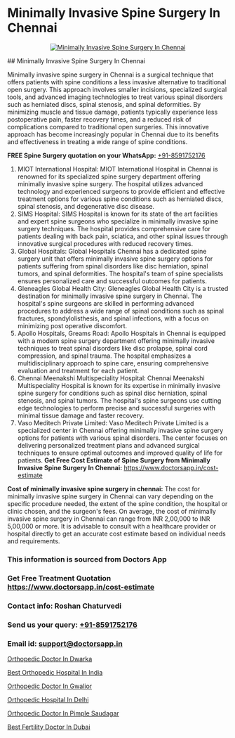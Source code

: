 # Minimally Invasive Spine Surgery In Chennai

<p align="center">
  <a href="null">
    <img src="null" alt="Minimally Invasive Spine Surgery In Chennai">
  </a>
</p>
## Minimally Invasive Spine Surgery In Chennai

Minimally invasive spine surgery in Chennai is a surgical technique that offers patients with spine conditions a less invasive alternative to traditional open surgery. This approach involves smaller incisions, specialized surgical tools, and advanced imaging technologies to treat various spinal disorders such as herniated discs, spinal stenosis, and spinal deformities. By minimizing muscle and tissue damage, patients typically experience less postoperative pain, faster recovery times, and a reduced risk of complications compared to traditional open surgeries. This innovative approach has become increasingly popular in Chennai due to its benefits and effectiveness in treating a wide range of spine conditions.

**FREE Spine Surgery quotation on your WhatsApp:**  [+91-8591752176](https://api.whatsapp.com/send?phone=8591752176)

1) MIOT International Hospital: MIOT International Hospital in Chennai is renowned for its specialized spine surgery department offering minimally invasive spine surgery. The hospital utilizes advanced technology and experienced surgeons to provide efficient and effective treatment options for various spine conditions such as herniated discs, spinal stenosis, and degenerative disc disease.
2) SIMS Hospital: SIMS Hospital is known for its state of the art facilities and expert spine surgeons who specialize in minimally invasive spine surgery techniques. The hospital provides comprehensive care for patients dealing with back pain, sciatica, and other spinal issues through innovative surgical procedures with reduced recovery times.
3) Global Hospitals: Global Hospitals Chennai has a dedicated spine surgery unit that offers minimally invasive spine surgery options for patients suffering from spinal disorders like disc herniation, spinal tumors, and spinal deformities. The hospital's team of spine specialists ensures personalized care and successful outcomes for patients.
4) Gleneagles Global Health City: Gleneagles Global Health City is a trusted destination for minimally invasive spine surgery in Chennai. The hospital's spine surgeons are skilled in performing advanced procedures to address a wide range of spinal conditions such as spinal fractures, spondylolisthesis, and spinal infections, with a focus on minimizing post operative discomfort.
5) Apollo Hospitals, Greams Road: Apollo Hospitals in Chennai is equipped with a modern spine surgery department offering minimally invasive techniques to treat spinal disorders like disc prolapse, spinal cord compression, and spinal trauma. The hospital emphasizes a multidisciplinary approach to spine care, ensuring comprehensive evaluation and treatment for each patient.
6) Chennai Meenakshi Multispeciality Hospital: Chennai Meenakshi Multispeciality Hospital is known for its expertise in minimally invasive spine surgery for conditions such as spinal disc herniation, spinal stenosis, and spinal tumors. The hospital's spine surgeons use cutting edge technologies to perform precise and successful surgeries with minimal tissue damage and faster recovery.
7) Vaso Meditech Private Limited: Vaso Meditech Private Limited is a specialized center in Chennai offering minimally invasive spine surgery options for patients with various spinal disorders. The center focuses on delivering personalized treatment plans and advanced surgical techniques to ensure optimal outcomes and improved quality of life for patients.
**Get Free Cost Estimate of Spine Surgery from Minimally Invasive Spine Surgery In Chennai:** https://www.doctorsapp.in/cost-estimate

**Cost of minimally invasive spine surgery in chennai:**
The cost for minimally invasive spine surgery in Chennai can vary depending on the specific procedure needed, the extent of the spine condition, the hospital or clinic chosen, and the surgeon's fees. On average, the cost of minimally invasive spine surgery in Chennai can range from INR 2,00,000 to INR 5,00,000 or more. It is advisable to consult with a healthcare provider or hospital directly to get an accurate cost estimate based on individual needs and requirements.

### This information is sourced from Doctors App 
### Get Free Treatment Quotation https://www.doctorsapp.in/cost-estimate
### Contact info: Roshan Chaturvedi 
### Send us your query: [+91-8591752176](https://api.whatsapp.com/send?phone=8591752176) 
### Email id: support@doctorsapp.in

[Orthopedic Doctor In Dwarka](https://www.linkedin.com/pulse/orthopedic-doctor-dwarka-doctorsapp-chittagong-d3poe?trackingId=qvurFQVBM1g%2FEbp%2FxA0PLg%3D%3D&lipi=urn%3Ali%3Apage%3Ad_flagship3_company_admin%3BddPc4oDaSTuh6mJcYb9fAg%3D%3D)

[Best Orthopedic Hospital In India](https://www.linkedin.com/pulse/best-orthopedic-hospital-india-doctorsapp-rajshahi-jagse?trackingId=GxvW72CXinmy%2Fb5wBon5BQ%3D%3D&lipi=urn%3Ali%3Apage%3Ad_flagship3_company_admin%3BtGKQvLKET%2FOkWlJl4W0MBA%3D%3D)

[Orthopedic Doctor In Gwalior](https://medium.com/@vimalrana22/orthopedic-doctor-in-gwalior-db56315fa585)

[Orthopedic Hospital In Delhi](https://medium.com/@manish632504/orthopedic-hospital-in-delhi-4f47646f04db)

[Orthopedic Doctor In Pimple Saudagar](https://doctors-apps.github.io/doctorsapp/orthopedic-doctor-in-pimple-saudagar)

[Best Fertility Doctor In Dubai](https://doctors-apps.github.io/doctorsapp/best-fertility-doctor-in-dubai)

